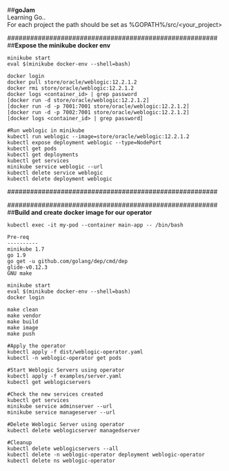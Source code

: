 ##**goJam**  
Learning Go..  
For each project the path should be set as %GOPATH%/src/<your_project>  
 
  
#######################################################    
##**Expose the minikube docker env**  
```
minikube start
eval $(minikube docker-env --shell=bash)  
  
docker login    
docker pull store/oracle/weblogic:12.2.1.2    
docker rmi store/oracle/weblogic:12.2.1.2  
docker logs <container_id> | grep password  
[docker run -d store/oracle/weblogic:12.2.1.2]  
[docker run -d -p 7001:7001 store/oracle/weblogic:12.2.1.2]  
[docker run -d -p 7002:7001 store/oracle/weblogic:12.2.1.2]  
[docker logs <container_id> | grep password]  
  
#Run weblogic in minikube  
kubectl run weblogic --image=store/oracle/weblogic:12.2.1.2  
kubectl expose deployment weblogic --type=NodePort  
kubectl get pods  
kubectl get deployments    
kubectl get services  
minikube service weblogic --url  
kubectl delete service weblogic  
kubectl delete deployment weblogic  
```
#######################################################  
  

#######################################################  
##**Build and create docker image for our operator**  
```
kubectl exec -it my-pod --container main-app -- /bin/bash

Pre-req
----------
minikube 1.7
go 1.9
go get -u github.com/golang/dep/cmd/dep
glide-v0.12.3
GNU make

minikube start
eval $(minikube docker-env --shell=bash)
docker login

make clean
make vendor
make build
make image
make push

#Apply the operator
kubectl apply -f dist/weblogic-operator.yaml
kubectl -n weblogic-operator get pods

#Start Weblogic Servers using operator
kubectl apply -f examples/server.yaml
kubectl get weblogicservers

#Check the new services created
kubectl get services
minikube service adminserver --url
minikube service manageserver --url

#Delete Weblogic Server using operator
kubectl delete weblogicserver managedserver

#Cleanup
kubectl delete weblogicservers --all
kubectl delete -n weblogic-operator deployment weblogic-operator
kubectl delete ns weblogic-operator
```

